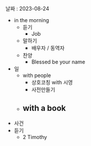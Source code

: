 날짜 : 2023-08-24
- in the morning
	- 듣기
		- Job
	- 말하기
		-  배우자 / 동역자 
	- 찬양
		- Blessed be your name
- 일
	- with people
		- 상호코칭 with 시영
		- 사전만들기
	- with a book
		- 
- 사건
- 듣기
	- 2 Timothy
